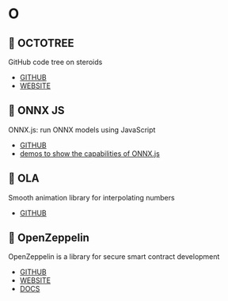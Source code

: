 # O

## :rocket: OCTOTREE

GitHub code tree on steroids

* [GITHUB](https://github.com/ovity/octotree)
* [WEBSITE](https://www.octotree.io/)

## :rocket: ONNX JS

ONNX.js: run ONNX models using JavaScript

* [GITHUB](https://github.com/Microsoft/onnxjs)
* [demos to show the capabilities of ONNX.js](https://github.com/Microsoft/onnxjs-demo)

## :rocket: OLA

Smooth animation library for interpolating numbers

* [GITHUB](https://github.com/franciscop/ola)

## :rocket: OpenZeppelin

OpenZeppelin is a library for secure smart contract development

* [GITHUB](https://github.com/OpenZeppelin/openzeppelin-solidity)
* [WEBSITE](https://openzeppelin.org/)
* [DOCS](https://openzeppelin.org/api/docs/get-started.html)